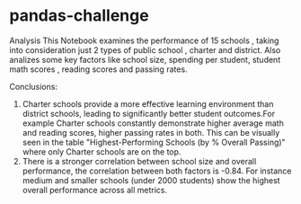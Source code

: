 # pandas-challenge

Analysis
This Notebook examines the performance of 15 schools , taking into consideration just 2 types of public school , charter and district. Also analizes some key factors like school size, spending per student,  student math  scores , reading scores and passing rates.

Conclusions:
 1. Charter schools provide a more effective learning environment than district schools, leading to significantly better student outcomes.For example       Charter schools constantly demonstrate higher average math and reading scores, higher passing rates in both. This can be visually seen in the table     "Highest-Performing Schools (by % Overall Passing)" where only Charter schools are on the top.
 2. There is a stronger correlation between school size and overall performance, the correlation between both factors is -0.84. For instance medium and     smaller schools (under 2000 students) show the highest overall performance across all metrics.
